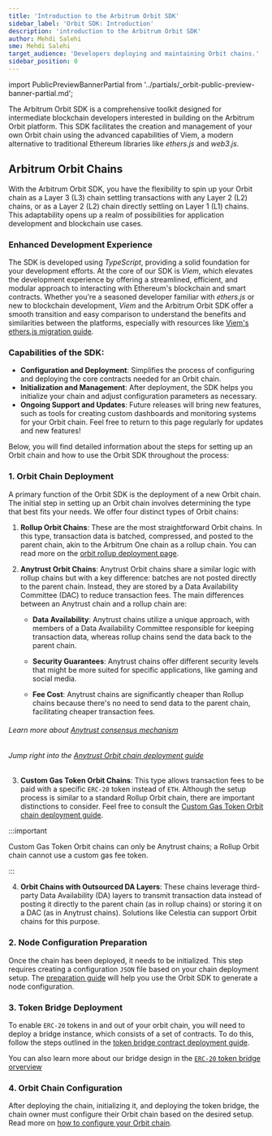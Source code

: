 ```yaml
---
title: 'Introduction to the Arbitrum Orbit SDK'
sidebar_label: 'Orbit SDK: Introduction'
description: 'introduction to the Arbitrum Orbit SDK'
author: Mehdi Salehi
sme: Mehdi Salehi
target_audience: 'Developers deploying and maintaining Orbit chains.'
sidebar_position: 0
---
```


import PublicPreviewBannerPartial from '../partials/_orbit-public-preview-banner-partial.md';

<PublicPreviewBannerPartial />


The Arbitrum Orbit SDK is a comprehensive toolkit designed for intermediate blockchain developers interested in building on the Arbitrum Orbit platform. This SDK facilitates the creation and management of your own Orbit chain using the advanced capabilities of Viem, a modern alternative to traditional Ethereum libraries like _ethers.js_ and _web3.js_.

## Arbitrum Orbit Chains

With the Arbitrum Orbit SDK, you have the flexibility to spin up your <a data-quicklook-from="arbitrum-orbit">Orbit</a> chain as a <a data-quicklook-from="layer-3-l3">Layer 3 (L3)</a> chain settling transactions with any <a data-quicklook-from="layer-2-l2">Layer 2 (L2)</a> chains, or as a Layer 2 (L2) chain directly settling on <a data-quicklook-from="layer-1-l1">Layer 1 (L1)</a> chains. This adaptability opens up a realm of possibilities for application development and blockchain use cases.

### Enhanced Development Experience

The SDK is developed using _TypeScript_, providing a solid foundation for your development efforts. At the core of our SDK is _Viem_, which elevates the development experience by offering a streamlined, efficient, and modular approach to interacting with Ethereum's blockchain and smart contracts. Whether you're a seasoned developer familiar with _ethers.js_ or new to blockchain development, _Viem_ and the Arbitrum Orbit SDK offer a smooth transition and easy comparison to understand the benefits and similarities between the platforms, especially with resources like [Viem's ethers.js migration guide](https://viem.sh/docs/ethers-migration.html).

### Capabilities of the SDK:

- **Configuration and Deployment**: Simplifies the process of configuring and deploying the core contracts needed for an Orbit chain.
- **Initialization and Management**: After deployment, the SDK helps you initialize your chain and adjust configuration parameters as necessary.
- **Ongoing Support and Updates**: Future releases will bring new features, such as tools for creating custom dashboards and monitoring systems for your Orbit chain. Feel free to return to this page regularly for updates and new features!
 

Below, you will find detailed information about the steps for setting up an Orbit chain and how to use the Orbit SDK throughout the process:

### 1. Orbit Chain Deployment

A primary function of the Orbit SDK is the deployment of a new Orbit chain. The initial step in setting up an Orbit chain involves determining the type that best fits your needs. We offer four distinct types of Orbit chains:

1. **Rollup Orbit Chains**: These are the most straightforward Orbit chains. In this type, transaction data is batched, compressed, and posted to the parent chain, akin to the <a data-quicklook-from="arbitrum-one">Arbitrum One</a> chain as a rollup chain. You can read more on the [orbit rollup deployment page](/launch-orbit-chain/orbit-sdk/how-tos/deploying-rollup-chain-with-sdk.md).

2. **Anytrust Orbit Chains**: Anytrust Orbit chains share a similar logic with rollup chains but with a key difference: batches are not posted directly to the parent chain. Instead, they are stored by a <a data-quicklook-from="data-availability-committee-dac">Data Availability Committee (DAC)</a> to reduce transaction fees. The main differences between an Anytrust chain and a rollup chain are:
   
   - **Data Availability**: Anytrust chains utilize a unique approach, with members of a Data Availability Committee responsible for keeping transaction data, whereas rollup chains send the data back to the parent chain.

   - **Security Guarantees**: Anytrust chains offer different security levels that might be more suited for specific applications, like gaming and social media.

   - **Fee Cost**: Anytrust chains are significantly cheaper than Rollup chains because there's no need to send data to the parent chain, facilitating cheaper transaction fees.
   
###### Learn more about [ Anytrust consensus mechanism ]( /inside-arbitrum-nitro/#inside-anytrust )

###### Jump right into the [ Anytrust Orbit chain deployment guide ](/launch-orbit-chain/orbit-sdk/how-tos/deploying-anytrust-chain-with-sdk.md)

3. **Custom Gas Token Orbit Chains**: This type allows transaction fees to be paid with a specific `ERC-20` token instead of `ETH`. Although the setup process is similar to a standard Rollup Orbit chain, there are important distinctions to consider. Feel free to consult the [Custom Gas Token Orbit chain deployment guide](/launch-orbit-chain/orbit-sdk/how-tos/deploying-custom-gas-token-chain-with-sdk.md). 

:::important

Custom Gas Token Orbit chains can only be Anytrust chains; a Rollup Orbit chain cannot use a custom gas fee token.

:::

4. **Orbit Chains with Outsourced DA Layers**: These chains leverage third-party Data Availability (DA) layers to transmit transaction data instead of posting it directly to the parent chain (as in rollup chains) or storing it on a DAC (as in Anytrust chains). Solutions like Celestia can support Orbit chains for this purpose.

### 2. Node Configuration Preparation

Once the chain has been deployed, it needs to be initialized. This step requires creating a configuration `JSON` file based on your chain deployment setup. The [preparation guide](/launch-orbit-chain/orbit-sdk/how-tos/preparing-node-config-with-sdk.md) will help you use the Orbit SDK to generate a node configuration.

### 3. Token Bridge Deployment

To enable `ERC-20` tokens in and out of your orbit chain, you will need to deploy a bridge instance, which consists of a set of contracts.
To do this, follow the steps outlined in the [token bridge contract deployment guide](/launch-orbit-chain/orbit-sdk/how-tos/deploying-token-bridge-with-sdk.md).

You can also learn more about our bridge design in the [`ERC-20` token bridge orverview](/build-decentralized-apps/token-bridging/07-token-bridge-erc20.md) 

### 4. Orbit Chain Configuration

After deploying the chain, initializing it, and deploying the token bridge, the chain owner must configure their Orbit chain based on the desired setup. 
Read more on [how to configure your Orbit chain](/launch-orbit-chain/orbit-sdk/how-tos/configuring-orbit-chain-with-sdk.md).
   
